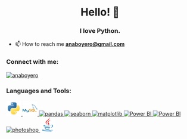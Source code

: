 <h1 align="center">Hello! 🌠</h1>
<h3 align="center">I love Python.</h3>


- 📫 How to reach me **anaboyero@gmail.com**

<h3 align="left">Connect with me:</h3>
<p align="left">
<a href="https://linkedin.com/in/anaboyero" target="blank"><img align="center" src="https://raw.githubusercontent.com/rahuldkjain/github-profile-readme-generator/master/src/images/icons/Social/linked-in-alt.svg" alt="anaboyero" height="30" width="40" /></a>
</p>

<h3 align="left">Languages and Tools:</h3>
<p align="left">  <a href="https://www.python.org" target="_blank" rel="noreferrer"> <img src="https://raw.githubusercontent.com/devicons/devicon/master/icons/python/python-original.svg" alt="python" width="40" height="40"/> </a> <a href="https://www.mysql.com/" target="_blank" rel="noreferrer"> <img src="https://raw.githubusercontent.com/devicons/devicon/master/icons/mysql/mysql-original-wordmark.svg" alt="mysql" width="40" height="40"/> </a> <a href="https://pandas.pydata.org/" target="_blank" rel="noreferrer"> <img src="https://github.com/user-attachments/assets/fd3ce9d8-c40f-482d-8abc-c627f93ad3eb" alt="pandas" width="40" height="40"/> </a> <a href="https://seaborn.pydata.org/" target="_blank" rel="noreferrer"> <img src="https://seaborn.pydata.org/_images/logo-mark-lightbg.svg" alt="seaborn" width="40" height="40"/> </a> <a href="https://matplotlib.org/" target="_blank" rel="noreferrer"> <img src="https://seeklogo.com/images/M/matplotlib-logo-7676870AC0-seeklogo.com.png" alt="matplotlib" width="40" height="40"/> </a> <a href="https://www.microsoft.com/es-es/power-platform/products/power-bi/desktop" target="_blank" rel="noreferrer"> <img src="https://www.insisoc.uva.es/wp-content/uploads/2019/05/Logo-cuadrado-con-letra-Power-BI.png" alt="Power BI" width="40" height="40"/> </a> <a href="https://www.tableau.com/es-es" target="_blank" rel="noreferrer"> <img src="https://www.conectasoftware.com/wp-content/uploads/2020/03/icono-tableau.png" alt="Power BI" width="40" height="40"/> </a><a href="https://www.photoshop.com/en" target="_blank" rel="noreferrer"> <img src="https://image.similarpng.com/very-thumbnail/2020/06/Logo-Adobe-Photoshop-CC-Vector-PNG.png" alt="photoshop" width="40" height="40"/> </a> <a href="https://www.java.com" target="_blank" rel="noreferrer"> <img src="https://raw.githubusercontent.com/devicons/devicon/master/icons/java/java-original.svg" alt="java" width="40" height="40"/> </a>


</p>

